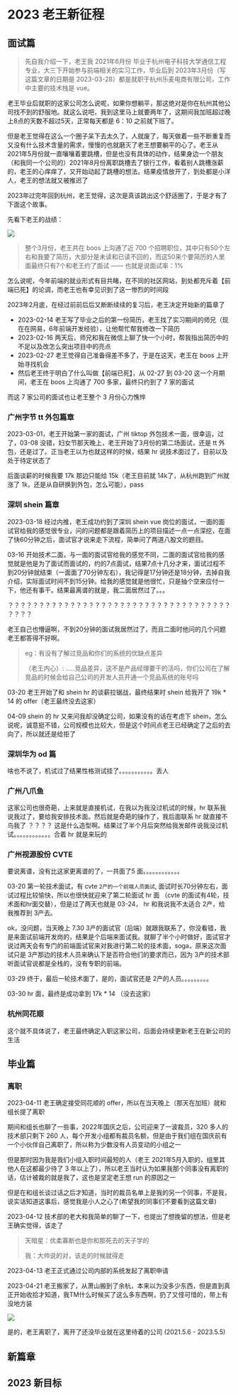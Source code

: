 # 2023 老王新征程

## 面试篇

> 先自我介绍一下，老王我 2021年6月份 毕业于杭州电子科技大学通信工程专业，大三下开始参与前端相关的实习工作，毕业后到 2023年3月份（写这篇文章的日期是 2023-03-28）都是就职于杭州乐麦电商有限公司，工作中主要的技术栈是 vue。

老王毕业后就职的这家公司怎么说呢，如果你想躺平，那这绝对是你在杭州其他公司找不到的舒服地。就这么说吧，我到这里马上就要两年了，这期间我加班超过晚上8点的天数不超过5天，正常每天都是 6：10 之前就下班了。

但是老王觉得在这么一个圈子呆下去太久了，人就废了，每天做着一些不断重复而又没有什么技术含量的需求，慢慢的也就磨灭了老王想要躺平的心了。老王从 2021年5月份就一直嚷嚷着要跳槽，但是也没有具体的动作，结果身边一个朋友（和我同一个公司的）2021年8月份离职跳槽去了银行工作，看着别人跳槽涨薪的，老王的心痒痒了，又开始动起了跳槽的想法。结果疫情放开了，到处都是小洋人，老王的想法就又被推迟了

2023年过完年回到杭州，老王觉得，这次是真该跳出这个舒适圈了，于是才有了下面这个故事。

先看下老王的战绩：

![](https://whf-img.oss-cn-hangzhou.aliyuncs.com/img/whf-boos.png)

> 整个3月份，老王共在 boos 上沟通了近 700 个招聘职位，其中只有50个左右和我要了简历，大部分是未读和已读不回的，而这50来个要简历的人里面最终只有7个和老王约了面试 —— 也就是说面试率：1%

怎么说呢，今年前端的就业形式有目共睹，在不同的社区网站，到处都充斥着【前端已死】的论调，而老王也有幸见识到了这一惨烈的时间段

2023年2月底，在经过前前后后又断断续续的复习后，老王决定开始新的篇章了

- 2023-02-14 老王写了毕业之后的第一份简历，老王找了实习期间的师兄（现在在网易，6年前端开发经验），让他帮忙帮我修改一下简历
- 2023-02-16 两天后，师兄和我在微信上聊了快一个小时，帮我指出简历中的不足以及改怎么突出项目中的亮点
- 2023-02-27 老王觉得自己准备得差不多了，于是在这天，老王在 boos 上开始寻找机会
- 然后老王终于明白了什么叫做【前端已死】，从 02-27 到 03-20 这一个月期间，老王在 boos 上沟通了 700 多家，最终只约到了 7 家的面试

而这 7 家公司的面试也让老王整个 3 月份心力憔悴

### 广州字节 tt 外包篇章

2023-03-01，老王开始第一家的面试，广州 tiktop 外包技术一面，很幸运，过了，03-08 没错，妇女节那天晚上，老王开始了3月份的第二场面试，还是 tt 外包，还是过了。正当老王以为也就这样的时候，结果 hr 说技术面过了，目前以及处于待定状态了

后面谈薪的时候我要 17k 那边只能给 15k（老王目前就 14k了，从杭州跑到广州就涨了 1k，还是从自研换到外包，怎么可能），pass 

### 深圳 shein 篇章

2023-03-18 经过内推，老王成功约到了深圳 shein vue 岗位的面试，一面的面试官给我的感觉很专业，问的问题都是跟着简历上的项目描述一点一点深挖，在面了快60分钟之后，面试官才说来走下流程，简单问了两道八股文的题目。

03-16 开始技术二面，与一面的面试官给我的感觉不同，二面的面试官给我的感觉就是他是为了面试而面试的，约的7点面试，结果7点十几分才来，面试过程不到20分钟就结束（一面面了70分钟左右），我记得是17分钟还是18分钟，去掉自我介绍，实际面试时间不到15分钟。给我的感觉就是他很忙，只是抽个空来应付一下，他还有事干。结果最离谱的就是，我二面居然过了。。。

？？？？？？？？？？？？？？？？？？？？？？？？？？？？？？？？？？？？？？？？

老王自己也懵逼啊，不到20分钟的面试我居然过了，而且二面时他问的几个问题老王都答得不好啊。

> eg：有没有了解过竞品和你们的系统的优缺点差异
>
>（老王内心）: .....竞品差异，这不是产品经理要干的活吗，你们公司在了解竞品的时候会给自己公司的开发人员开通一个竞品系统的账号吗

03-20 老王开始了和 shein hr 的谈薪拉锯战，最终结果时 shein 给我开了 19k * 14 的 offer（老王最终没去这家）

04-09 shein 的 hr 又来问我却没确定公司，如果没有的话在考虑下 shein，怎么说呢，诚意挺不错，公司规模也比较大，但是这个时间点老王已经确定了之后的去向了，所以就还是给拒了 

### 深圳华为 od 篇

啥也不说了，机试过了结果性格测试挂了。。。。。。。。。。。丢人

### 广州八爪鱼

这家公司也很奇葩，上来就是直接机试，在我以为我没过机试的时候，hr 联系我说我过了，要给我安排技术面。然后就是奇葩的操作了，我后面联系 hr 就直接不鸟我了  ？？？？ 这是什么造型啊。结果过了半个月后突然给我发邮件说我没过机试。。。。。。。。。。。。合着 hr 就是来玩的

### 广州视源股份 CVTE

要说离谱，没有比这家更离谱的了，一共面了5 面。。。。。。。。。。。。

03-20 第一轮技术面试，有 cvte `2产的一个前端人员面试`, 面试时长70分钟左右，面试过程比较愉快，所以也很快就迎来了第二轮面试 hr 面 （cvte 的面试有4轮，技术面和hr面交替），但是过了两天也就是 03-24， hr 和我说我不太适合 2产，给我推荐到 3产去。

ok，没问题，当天晚上 7.30 3产的面试官（后端）就跟我联系了，你没看错，我是来面试前端开发岗的，结果是个后端来面试我。就聊了半个小时做好，面试官才说过两天会有专门的前端面试官来对我进行第二轮的技术面，soga，原来这次面试只是 3产那边的技术人员来确认下是否符合他们的要求而已，因为 3产的技术部听面试官说都是全栈的，没有专职的前端。

03-29 终于，最后一轮技术面了，是的，面试官还是 2产的人员。。。。。。。。。

03-30 hr 面，最终是成功拿到 17k * 14 （没去这家）

### 杭州同花顺

这个就不具体说了，老王最终确定入职这家公司，后面会持续更新老王在新公司的生活

## 毕业篇

### 离职

2023-04-11 老王确定接受同花顺的 offer，所以在当天晚上（那天在加班）就和组长提了离职

期间和组长也聊了一些事，2022年国庆之后，公司迎来了一波裁员，320 多人的技术部只剩下 260 人，每个开发小组都有裁员名额，但是由于我们组在国庆前有一个小伙伴自己离职了，所以称为少数没有人员变动的小组之一

但是那时因为我是我们小组入职时间最短的人（老王 2021年5月入职的，组里其他人在这都最少待了 3 年以上了），所以老王当时认为如果我那个同事没有离职的话，估计被裁的就是我了，这也是坚定老王想 run 的原因之一

但是在和组长谈过话之后才知道，当时的裁员名单上是我的另一个同事，不是我，说实话知道这事后，感觉我是小人之心了(希望我的同事们不要看到这篇文章)

2023-04-12 技术部的老大和我简单的聊了一下，也提出了想挽留的想法，但是老王确实觉得，该走了

> 天暗星：优柔寡断也是你和那死去的天子学的
>
> 我：大帅说的对，该走的时候就得走

2023-04-13 老王正式通过公司内部的系统发起了离职申请

2023-04-21 老王搬家了，从萧山搬到了余杭，本来以为没多少东西，但是直到真正开始收拾才知道，我TM什么时候买了这么多东西啊，扔了又怪可惜的，带上有没地方装

![](https://whf-img.oss-cn-hangzhou.aliyuncs.com/img/leqee.png)

是的，老王离职了，离开了还没毕业就在这里待着的公司 (2021.5.6 - 2023.5.5)

## 新篇章




## 2023 新目标

<MyCheckbox :val="false" text="找个对象" disabled/> 
<MyCheckbox :val="true" text="换个工作，月薪过 18k" disabled/> 
<MyCheckbox :val="false" text="写超过 12 篇博客（5/12）" disabled/> 